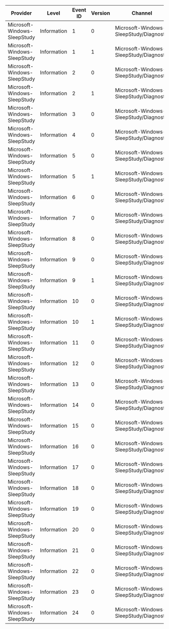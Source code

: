 Provider                      |  Level        |  Event ID  |  Version  |  Channel                                  |  Task                              |  Opcode  |  Keyword            |  Message
------------------------------|---------------|------------|-----------|-------------------------------------------|------------------------------------|----------|---------------------|---------
Microsoft-Windows-SleepStudy  |  Information  |  1         |  0        |  Microsoft-Windows-SleepStudy/Diagnostic  |  ScenarioBlocker                   |          |  sleepstudy         |
Microsoft-Windows-SleepStudy  |  Information  |  1         |  1        |  Microsoft-Windows-SleepStudy/Diagnostic  |  ScenarioBlocker                   |          |  sleepstudy         |
Microsoft-Windows-SleepStudy  |  Information  |  2         |  0        |  Microsoft-Windows-SleepStudy/Diagnostic  |  ScenarioBlockerData               |          |  sleepstudy         |
Microsoft-Windows-SleepStudy  |  Information  |  2         |  1        |  Microsoft-Windows-SleepStudy/Diagnostic  |  ScenarioBlockerData               |          |  sleepstudy         |
Microsoft-Windows-SleepStudy  |  Information  |  3         |  0        |  Microsoft-Windows-SleepStudy/Diagnostic  |  TopOffendersPerfTrack             |          |                     |
Microsoft-Windows-SleepStudy  |  Information  |  4         |  0        |  Microsoft-Windows-SleepStudy/Diagnostic  |  SubsystemContextInfo              |          |  sleepstudy         |
Microsoft-Windows-SleepStudy  |  Information  |  5         |  0        |  Microsoft-Windows-SleepStudy/Diagnostic  |  ScenarioBlockerVerboseAccounting  |          |  sleepstudy         |
Microsoft-Windows-SleepStudy  |  Information  |  5         |  1        |  Microsoft-Windows-SleepStudy/Diagnostic  |  ScenarioBlockerVerboseAccounting  |          |  sleepstudy         |
Microsoft-Windows-SleepStudy  |  Information  |  6         |  0        |  Microsoft-Windows-SleepStudy/Diagnostic  |  ScenarioBlockerDetailed           |          |  sleepstudy         |
Microsoft-Windows-SleepStudy  |  Information  |  7         |  0        |  Microsoft-Windows-SleepStudy/Diagnostic  |  ScenarioExitReason                |          |  sleepstudy         |
Microsoft-Windows-SleepStudy  |  Information  |  8         |  0        |  Microsoft-Windows-SleepStudy/Diagnostic  |  ScenarioStartReason               |          |  sleepstudy         |
Microsoft-Windows-SleepStudy  |  Information  |  9         |  0        |  Microsoft-Windows-SleepStudy/Diagnostic  |  ScenarioStopReason                |          |  sleepstudy         |
Microsoft-Windows-SleepStudy  |  Information  |  9         |  1        |  Microsoft-Windows-SleepStudy/Diagnostic  |  ScenarioStopReason                |          |  sleepstudy         |
Microsoft-Windows-SleepStudy  |  Information  |  10        |  0        |  Microsoft-Windows-SleepStudy/Diagnostic  |  ScenarioDeviceRundown             |          |  sleepstudy         |
Microsoft-Windows-SleepStudy  |  Information  |  10        |  1        |  Microsoft-Windows-SleepStudy/Diagnostic  |  ScenarioDeviceRundown             |          |  sleepstudy         |
Microsoft-Windows-SleepStudy  |  Information  |  11        |  0        |  Microsoft-Windows-SleepStudy/Diagnostic  |  ScenarioComponentAccounting       |          |  sleepstudy         |
Microsoft-Windows-SleepStudy  |  Information  |  12        |  0        |  Microsoft-Windows-SleepStudy/Diagnostic  |  ScenarioDeviceAccounting          |          |  sleepstudy         |
Microsoft-Windows-SleepStudy  |  Information  |  13        |  0        |  Microsoft-Windows-SleepStudy/Diagnostic  |  ScenarioDripsWakeAccounting       |          |  sleepstudy         |
Microsoft-Windows-SleepStudy  |  Information  |  14        |  0        |  Microsoft-Windows-SleepStudy/Diagnostic  |  ScenarioSessionSwitch             |          |  sleepstudy         |
Microsoft-Windows-SleepStudy  |  Information  |  15        |  0        |  Microsoft-Windows-SleepStudy/Diagnostic  |  SystemStartControl                |          |  sleepstudycontrol  |
Microsoft-Windows-SleepStudy  |  Information  |  16        |  0        |  Microsoft-Windows-SleepStudy/Diagnostic  |  SystemStopControl                 |          |  sleepstudycontrol  |
Microsoft-Windows-SleepStudy  |  Information  |  17        |  0        |  Microsoft-Windows-SleepStudy/Diagnostic  |  PreSleepNotificationControl       |          |  sleepstudycontrol  |
Microsoft-Windows-SleepStudy  |  Information  |  18        |  0        |  Microsoft-Windows-SleepStudy/Diagnostic  |  PostSleepNotificationControl      |          |  sleepstudycontrol  |
Microsoft-Windows-SleepStudy  |  Information  |  19        |  0        |  Microsoft-Windows-SleepStudy/Diagnostic  |  DirtyTransitionControl            |          |  sleepstudycontrol  |
Microsoft-Windows-SleepStudy  |  Information  |  20        |  0        |  Microsoft-Windows-SleepStudy/Diagnostic  |  CsEnterReasonControl              |          |  sleepstudycontrol  |
Microsoft-Windows-SleepStudy  |  Information  |  21        |  0        |  Microsoft-Windows-SleepStudy/Diagnostic  |  CsExitReasonControl               |          |  sleepstudycontrol  |
Microsoft-Windows-SleepStudy  |  Information  |  22        |  0        |  Microsoft-Windows-SleepStudy/Diagnostic  |  ShutdownActionControl             |          |  sleepstudycontrol  |
Microsoft-Windows-SleepStudy  |  Information  |  23        |  0        |  Microsoft-Windows-SleepStudy/Diagnostic  |  BatteryCountChangeControl         |          |  sleepstudycontrol  |
Microsoft-Windows-SleepStudy  |  Information  |  24        |  0        |  Microsoft-Windows-SleepStudy/Diagnostic  |  AcDcStateChangeControl            |          |  sleepstudycontrol  |